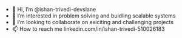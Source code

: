 - 👋 Hi, I’m @ishan-trivedi-devslane
- 👀 I’m interested in problem solving and buidling scalable systems
- 💞️ I’m looking to collaborate on exiciting and challenging projects
- 📫 How to reach me linkedin.com/in/ishan-trivedi-510026183

<!---
ishan-trivedi-devslane/ishan-trivedi-devslane is a ✨ special ✨ repository because its `README.md` (this file) appears on your GitHub profile.
You can click the Preview link to take a look at your changes.
--->
